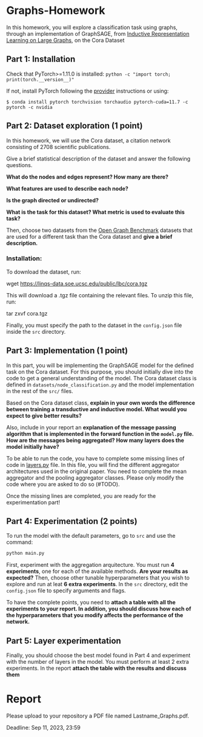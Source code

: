 # Graphs-Homework

In this homework, you will explore a classification task using graphs, through an implementation of GraphSAGE, from [Inductive Representation Learning on Large Graphs](http://papers.nips.cc/paper/6703-inductive-representation-learning-on-large-graphs), on the Cora Dataset

## Part 1: Installation

Check that PyTorch>=1.11.0 is installed: `python -c "import torch; print(torch.__version__)"`

If not, install PyTorch following the [provider](https://pytorch.org) instructions or using: 

``` $ conda install pytorch torchvision torchaudio pytorch-cuda=11.7 -c pytorch -c nvidia ```

## Part 2: Dataset exploration (1 point)

In this homework, we will use the Cora dataset, a citation network consisting of 2708 scientific publications.

Give a brief statistical description of the dataset and answer the following questions.

**What do the nodes and edges represent? How many are there?**

**What features are used to describe each node?**

**Is the graph directed or undirected?**

**What is the task for this dataset? What metric is used to evaluate this task?**

Then, choose two datasets from the [Open Graph Benchmark](https://ogb.stanford.edu/) datasets that are used for a different task than the Cora dataset and **give a brief description.** 


### Installation:

To download the dataset, run:

wget https://linqs-data.soe.ucsc.edu/public/lbc/cora.tgz

This will download a .tgz file containing the relevant files. To unzip this file, run:

tar zxvf cora.tgz

Finally, you must specify the path to the dataset in the `config.json` file inside the `src` directory.

## Part 3: Implementation (1 point)

In this part, you will be implementing the GraphSAGE model for the defined task on the Cora dataset. For this purpose, you should initially dive into the code to get a general understanding of the model. The Cora dataset class is defined in `datasets/node_classification.py` and the model implementation in the rest of the `src/` files. 

Based on the Cora dataset class, **explain in your own words the difference between training a transductive and inductive model. What would you expect to give better results?**

Also, include in your report an **explanation of the message passing algorithm that is implemented in the forward function in the `model.py` file. How are the messages being aggregated?  How many layers does the model initially have?**

To be able to run the code, you have to complete some missing lines of code in [layers.py](src/layers.py) file. In this file, you will find the different aggregator architectures used in the original paper. You need to complete the mean aggregator and the pooling aggregator classes. Please only modify the code where you are asked to do so (#TODO).

Once the missing lines are completed, you are ready for the experimentation part!

## Part 4: Experimentation (2 points)

To run the model with the default parameters, go to `src` and use the command: 

```python
python main.py
```

First, experiment with the aggregation arquitecture. You must run **4 experiments**, one for each of the available methods. **Are your results as expected?** Then, choose other tunable hyperparameters that you wish to explore and run at leat **6 extra experiments**. In the `src` directory, edit the `config.json` file to specify arguments and flags.

To have the complete points, you need to **attach a table with all the experiments to your report. In addition, you should discuss how each of the hyperparameters that you modify affects the performance of the network.**

## Part 5: Layer experimentation

Finally, you should choose the best model found in Part 4 and experiment with the number of layers in the model. You must perform at least 2 extra experiments. In the report **attach the table with the results and discuss them**

# Report

Please upload to your repository a PDF file named Lastname_Graphs.pdf.

Deadline: Sep 11, 2023, 23:59

